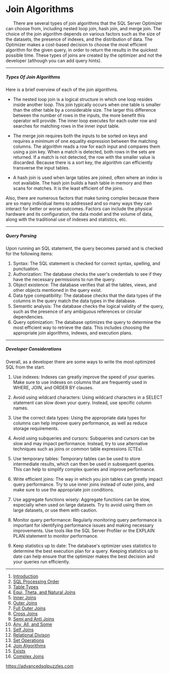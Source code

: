 # Join Algorithms

&nbsp;&nbsp;&nbsp;&nbsp;&nbsp;&nbsp;There are several types of join algorithms that the SQL Server Optimizer can choose from, including nested loop join, hash join, and merge join. The choice of the join algorithm depends on various factors such as the size of the datasets, the presence of indexes, and the distribution of data. The Optimizer makes a cost-based decision to choose the most efficient algorithm for the given query, in order to return the results in the quickest possible time.  These types of joins are created by the optimizer and not the developer (although you can add query hints).

---------------------------------------------------------------------
##### Types Of Join Algorithms

Here is a brief overview of each of the join algorithms.

*  The nested loop join is a logical structure in which one loop resides inside another loop.  This join typically occurs when one table is smaller than the other table by a considerable size.  The larger this difference between the number of rows in the inputs, the more benefit this operator will provide.  The inner loop executes for each outer row and searches for matching rows in the inner input table.

*  The merge join requires both the inputs to be sorted on keys and requires a minimum of one equality expression between the matching columns.  The algorithm reads a row for each input and compares them using a join key.  When a match is detected, both rows in the sets are returned.  If a match is not detected, the row with the smaller value is discarded.  Because there is a sort key, the algorithm can efficiently transverse the input tables.

*  A hash join is used when large tables are joined, often where an index is not available.  The hash join builds a hash table in memory and then scans for matches.  It is the least efficient of the joins.

Also, there are numerous factors that make tuning complex because there are so many individual items to addressed and so many ways they can interact for better or worse outcomes.  Factors can include the physical hardware and its configuration, the data model and the volume of data, along with the traditional use of indexes and statistics, etc.

---------------------------------------------------------------------
##### Query Parsing

Upon running an SQL statement, the query becomes parsed and is checked for the following items:

1.  Syntax: The SQL statement is checked for correct syntax, spelling, and punctuation.
2.  Authorization: The database checks the user's credentials to see if they have the necessary permissions to run the query.
3.  Object existence: The database verifies that all the tables, views, and other objects mentioned in the query exist.
4.  Data type compatibility: The database checks that the data types of the columns in the query match the data types in the database.
5.  Semantic analysis: The database checks the logical validity of the query, such as the presence of any ambiguous references or circular dependencies.
6.  Query optimization: The database optimizes the query to determine the most efficient way to retrieve the data. This includes choosing the appropriate join algorithms, indexes, and execution plans.

---------------------------------------------------------------------
##### Developer Considerations

Overall, as a developer there are some ways to write the most optimized SQL from the start.
1.  Use indexes: Indexes can greatly improve the speed of your queries. Make sure to use indexes on columns that are frequently used in WHERE, JOIN, and ORDER BY clauses.

2.  Avoid using wildcard characters: Using wildcard characters in a SELECT statement can slow down your query. Instead, use specific column names.

3.  Use the correct data types: Using the appropriate data types for columns can help improve query performance, as well as reduce storage requirements.

4.  Avoid using subqueries and cursors: Subqueries and cursors can be slow and may impact performance. Instead, try to use alternative techniques such as joins or common table expressions (CTEs).

5.  Use temporary tables: Temporary tables can be used to store intermediate results, which can then be used in subsequent queries. This can help to simplify complex queries and improve performance.

6.  Write efficient joins: The way in which you join tables can greatly impact query performance. Try to use inner joins instead of outer joins, and make sure to use the appropriate join conditions.

7.  Use aggregate functions wisely: Aggregate functions can be slow, especially when used on large datasets. Try to avoid using them on large datasets, or use them with caution.

8.  Monitor query performance: Regularly monitoring query performance is important for identifying performance issues and making necessary improvements. Use tools like the SQL Server Profiler or the EXPLAIN PLAN statement to monitor performance.

9.  Keep statistics up to date: The database's optimizer uses statistics to determine the best execution plan for a query. Keeping statistics up to date can help ensure that the optimizer makes the best decision and your queries run efficiently.

---------------------------------------------------------

1. [Introduction](01%20-%20Introduction.md)
2. [SQL Processing Order](02%20-%20SQL%20Query%20Processing%20Order.md)
3. [Table Types](03%20-%20Table%20Types.md)
4. [Equi, Theta, and Natural Joins](04%20-%20Equi%2C%20Theta%2C%20and%20Natural%20Joins.md)
5. [Inner Joins](05%20-%20Inner%20Join.md)
6. [Outer Joins](06%20-%20Outer%20Joins.md)
7. [Full Outer Joins](07%20-%20Full%20Outer%20Join.md)
8. [Cross Joins](08%20-%20Cross%20Join.md)
9. [Semi and Anti Joins](09%20-%20Semi%20and%20Anti%20Joins.md)
10. [Any, All, and Some](10%20-%20Any%2C%20All%2C%20and%20Some.md)
11. [Self Joins](11%20-%20Self%20Join.md)
12. [Relational Divison](12%20-%20Relational%20Division.md)
13. [Set Operations](13%20-%20Set%20Operations.md)
14. [Join Algorithms](14%20-%20Join%20Algorithms.md)
15. [Exists](15%20-%20Exists.md)
16. [Complex Joins](16%20-%20Complex%20Joins.md)

https://advancedsqlpuzzles.com

